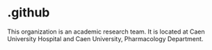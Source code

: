 # .github

This organization is an academic research team. It is located at Caen University Hospital and Caen University, Pharmacology Department.
